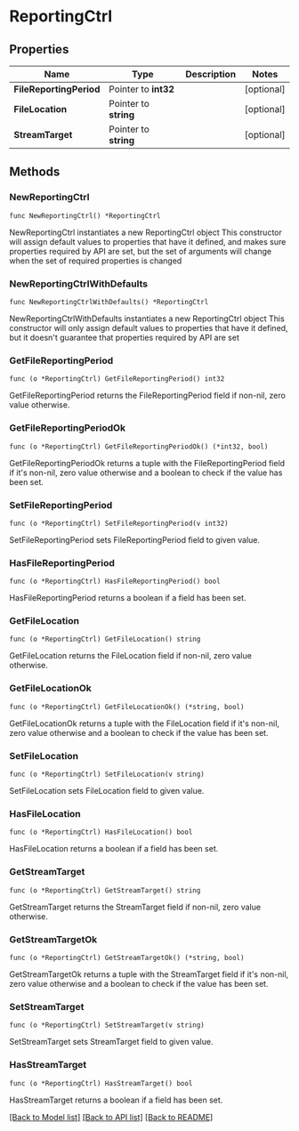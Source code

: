 # ReportingCtrl

## Properties

Name | Type | Description | Notes
------------ | ------------- | ------------- | -------------
**FileReportingPeriod** | Pointer to **int32** |  | [optional] 
**FileLocation** | Pointer to **string** |  | [optional] 
**StreamTarget** | Pointer to **string** |  | [optional] 

## Methods

### NewReportingCtrl

`func NewReportingCtrl() *ReportingCtrl`

NewReportingCtrl instantiates a new ReportingCtrl object
This constructor will assign default values to properties that have it defined,
and makes sure properties required by API are set, but the set of arguments
will change when the set of required properties is changed

### NewReportingCtrlWithDefaults

`func NewReportingCtrlWithDefaults() *ReportingCtrl`

NewReportingCtrlWithDefaults instantiates a new ReportingCtrl object
This constructor will only assign default values to properties that have it defined,
but it doesn't guarantee that properties required by API are set

### GetFileReportingPeriod

`func (o *ReportingCtrl) GetFileReportingPeriod() int32`

GetFileReportingPeriod returns the FileReportingPeriod field if non-nil, zero value otherwise.

### GetFileReportingPeriodOk

`func (o *ReportingCtrl) GetFileReportingPeriodOk() (*int32, bool)`

GetFileReportingPeriodOk returns a tuple with the FileReportingPeriod field if it's non-nil, zero value otherwise
and a boolean to check if the value has been set.

### SetFileReportingPeriod

`func (o *ReportingCtrl) SetFileReportingPeriod(v int32)`

SetFileReportingPeriod sets FileReportingPeriod field to given value.

### HasFileReportingPeriod

`func (o *ReportingCtrl) HasFileReportingPeriod() bool`

HasFileReportingPeriod returns a boolean if a field has been set.

### GetFileLocation

`func (o *ReportingCtrl) GetFileLocation() string`

GetFileLocation returns the FileLocation field if non-nil, zero value otherwise.

### GetFileLocationOk

`func (o *ReportingCtrl) GetFileLocationOk() (*string, bool)`

GetFileLocationOk returns a tuple with the FileLocation field if it's non-nil, zero value otherwise
and a boolean to check if the value has been set.

### SetFileLocation

`func (o *ReportingCtrl) SetFileLocation(v string)`

SetFileLocation sets FileLocation field to given value.

### HasFileLocation

`func (o *ReportingCtrl) HasFileLocation() bool`

HasFileLocation returns a boolean if a field has been set.

### GetStreamTarget

`func (o *ReportingCtrl) GetStreamTarget() string`

GetStreamTarget returns the StreamTarget field if non-nil, zero value otherwise.

### GetStreamTargetOk

`func (o *ReportingCtrl) GetStreamTargetOk() (*string, bool)`

GetStreamTargetOk returns a tuple with the StreamTarget field if it's non-nil, zero value otherwise
and a boolean to check if the value has been set.

### SetStreamTarget

`func (o *ReportingCtrl) SetStreamTarget(v string)`

SetStreamTarget sets StreamTarget field to given value.

### HasStreamTarget

`func (o *ReportingCtrl) HasStreamTarget() bool`

HasStreamTarget returns a boolean if a field has been set.


[[Back to Model list]](../README.md#documentation-for-models) [[Back to API list]](../README.md#documentation-for-api-endpoints) [[Back to README]](../README.md)


